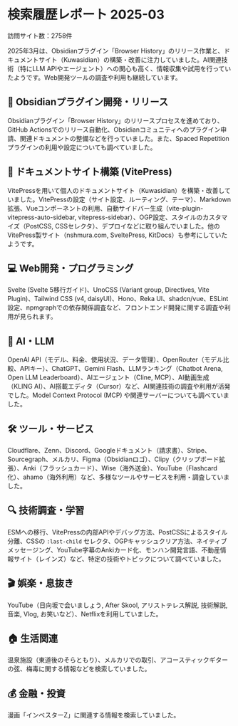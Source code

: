 # 検索履歴レポート 2025-03
訪問サイト数：2758件

2025年3月は、Obsidianプラグイン「Browser History」のリリース作業と、ドキュメントサイト（Kuwasidian）の構築・改善に注力していました。AI関連技術（特にLLM APIやエージェント）への関心も高く、情報収集や試用を行っていたようです。Web開発ツールの調査や利用も継続しています。

## 🚀 Obsidianプラグイン開発・リリース
Obsidianプラグイン「Browser History」のリリースプロセスを進めており、GitHub Actionsでのリリース自動化、Obsidianコミュニティへのプラグイン申請、関連ドキュメントの整備などを行っていました。また、Spaced Repetitionプラグインの利用や設定についても調べていました。

## 📝 ドキュメントサイト構築 (VitePress)
VitePressを用いて個人のドキュメントサイト（Kuwasidian）を構築・改善していました。VitePressの設定（サイト設定、ルーティング、テーマ）、Markdown拡張、Vueコンポーネントの利用、自動サイドバー生成（vite-plugin-vitepress-auto-sidebar, vitepress-sidebar）、OGP設定、スタイルのカスタマイズ（PostCSS, CSSセレクタ）、デプロイなどに取り組んでいました。他のVitePress製サイト（nshmura.com, SveltePress, KitDocs）も参考にしていたようです。

## 💻 Web開発・プログラミング
Svelte (Svelte 5移行ガイド)、UnoCSS (Variant group, Directives, Vite Plugin)、Tailwind CSS (v4, daisyUI)、Hono、Reka UI、shadcn/vue、ESLint設定、npmgraphでの依存関係調査など、フロントエンド開発に関する調査や利用が見られます。

## 🤖 AI・LLM
OpenAI API（モデル、料金、使用状況、データ管理）、OpenRouter（モデル比較、APIキー）、ChatGPT、Gemini Flash、LLMランキング（Chatbot Arena, Open LLM Leaderboard）、AIエージェント（Cline, MCP）、AI動画生成（KLING AI）、AI搭載エディタ（Cursor）など、AI関連技術の調査や利用が活発でした。Model Context Protocol (MCP) や関連サーバーについても調べていました。

## 🛠️ ツール・サービス
Cloudflare、Zenn、Discord、Googleドキュメント（請求書）、Stripe、Sourcegraph、メルカリ、Figma（Obsidianロゴ）、Clipy（クリップボード拡張）、Anki（フラッシュカード）、Wise（海外送金）、YouTube（Flashcard化）、ahamo（海外利用）など、多様なツールやサービスを利用・調査していました。

## 🔍 技術調査・学習
ESMへの移行、VitePressの内部APIやデバッグ方法、PostCSSによるスタイル分離、CSSの `:last-child` セレクタ、OGPキャッシュクリア方法、ネイティブメッセージング、YouTube字幕のAnkiカード化、モンハン開発言語、不動産情報サイト（レインズ）など、特定の技術やトピックについて調べていました。

## 🎬 娯楽・息抜き
YouTube（日向坂で会いましょう, After Skool, アリストテレス解説, 技術解説, 音楽, Vlog, お笑いなど）、Netflixを利用していました。

## 🏠 生活関連
温泉施設（東道後のそらともり）、メルカリでの取引、アコースティックギターの弦、梅毒に関する情報などを検索していました。

## 💰 金融・投資
漫画「インベスターZ」に関連する情報を検索していました。